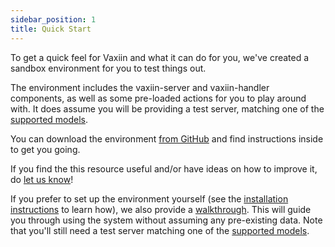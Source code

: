 ```yaml
---
sidebar_position: 1
title: Quick Start
---
```


To get a quick feel for Vaxiin and what it can do for you, we've created a sandbox environment for you to test things out.

The environment includes the vaxiin-server and vaxiin-handler components, as well as some pre-loaded actions for you to play around with.
It does assume you will be providing a test server, matching one of the [supported models](../faq#what-models-do-you-support).

You can download the environment [from GitHub](https://github.com/rebootoio/vaxiin-sandbox) and find instructions inside to get you going.

If you find the this resource useful and/or have ideas on how to improve it, do [let us know](https://github.com/rebootoio/vaxiin-sandbox/issues)!

If you prefer to set up the environment yourself (see the [installation instructions](../installation/server) to learn how),
we also provide a [walkthrough](walkthrough). This will guide you through using the system without assuming any pre-existing data.
Note that you'll still need a test server matching one of the [supported models](../faq#what-models-do-you-support).
